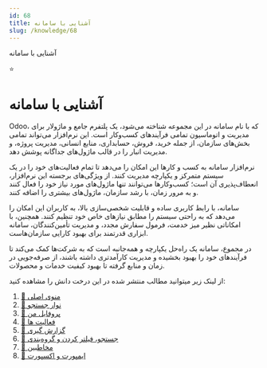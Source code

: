 ```yaml
---
id: 68
title: آشنایی با سامانه
slug: /knowledge/68
---
```



 

آشنایی با سامانه

 

 

⭐

# آشنایی با سامانه

Odoo، که با نام سامانه در این مجموعه شناخته می‌شود، یک پلتفرم جامع و ماژولار برای مدیریت و اتوماسیون تمامی فرآیندهای کسب‌وکار است. این نرم‌افزار می‌تواند تمامی بخش‌های سازمان، از جمله خرید، فروش، حسابداری، منابع انسانی، مدیریت پروژه، و مدیریت انبار را در قالب ماژول‌های جداگانه پوشش دهد.

نرم‌افزار سامانه به کسب‌ و کارها این امکان را می‌دهد تا تمام فعالیت‌های خود را در یک سیستم متمرکز و یکپارچه مدیریت کنند. از ویژگی‌های برجسته این نرم‌افزار، انعطاف‌پذیری آن است؛ کسب‌وکارها می‌توانند تنها ماژول‌های مورد نیاز خود را فعال کنند و به مرور زمان، با رشد سازمان، ماژول‌های بیشتری را اضافه کنند.

سامانه، با رابط کاربری ساده و قابلیت شخصی‌سازی بالا، به کاربران این امکان را می‌دهد که به راحتی سیستم را مطابق نیازهای خاص خود تنظیم کنند. همچنین، با امکاناتی نظیر میز خدمت، فرمول سفارش مجدد، و مدیریت تأمین‌کنندگان، سامانه ابزاری قدرتمند برای بهبود کارایی سازمان‌هاست.

در مجموع، سامانه یک راه‌حل یکپارچه و همه‌جانبه است که به شرکت‌ها کمک می‌کند تا فرآیندهای خود را بهبود بخشیده و مدیریت کارآمدتری داشته باشند، از صرفه‌جویی در زمان و منابع گرفته تا بهبود کیفیت خدمات و محصولات.

از لینک زیر میتوانید مطالب منتشر شده در این درخت دانش را مشاهده کنید:

1. [📖 منوی اصلی](./69)
2. [📖 نوار جستجو](./72)
3. [📖 پروفایل من](./71)
4. [📖 فعالیت ها](./70)
5. [📖 گزارش گیری](./127)
6. [📖 جستجو، فیلتر کردن و گروه‌بندی](./128)
7. [📖 مخاطبین](./129)
8. [📖 ایمپورت و اکسپورت](./130)